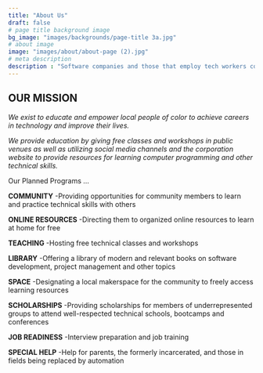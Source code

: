 ```yaml
---
title: "About Us"
draft: false
# page title background image
bg_image: "images/backgrounds/page-title 3a.jpg"
# about image
image: "images/about/about-page (2).jpg"
# meta description
description : "Software companies and those that employ tech workers continue to struggle with poor diversity numbers, going so far as to claim the talent isn’t there. We aim to help talented people of color access the knowledge, resources and networks they need to build their careers."
---
```


## OUR MISSION

*We exist to educate and empower local people of color to achieve careers in technology and improve their lives.*

*We provide education by giving free classes and workshops in public venues as well as utilizing social media channels and the corporation website to provide resources for learning computer programming and other technical skills.*

Our Planned Programs ...

**COMMUNITY**
-Providing opportunities for community members to learn and practice technical skills with others

**ONLINE RESOURCES**
-Directing them to organized online resources to learn at home for free

**TEACHING**
-Hosting free technical classes and workshops

**LIBRARY**
-Offering a library of modern and relevant books on software development, project management and other topics

**SPACE**
-Designating a local makerspace for the community to freely access learning resources

**SCHOLARSHIPS**
-Providing scholarships for members of underrepresented groups to attend well-respected technical schools, bootcamps and conferences

**JOB READINESS**
-Interview preparation and job training

**SPECIAL HELP**
-Help for parents, the formerly incarcerated, and those in fields being replaced by automation
